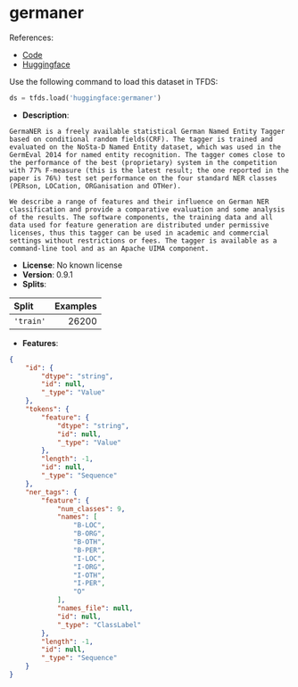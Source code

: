 # germaner

References:

*   [Code](https://github.com/huggingface/datasets/blob/master/datasets/germaner)
*   [Huggingface](https://huggingface.co/datasets/germaner)



Use the following command to load this dataset in TFDS:

```python
ds = tfds.load('huggingface:germaner')
```

*   **Description**:

```
GermaNER is a freely available statistical German Named Entity Tagger based on conditional random fields(CRF). The tagger is trained and evaluated on the NoSta-D Named Entity dataset, which was used in the GermEval 2014 for named entity recognition. The tagger comes close to the performance of the best (proprietary) system in the competition with 77% F-measure (this is the latest result; the one reported in the paper is 76%) test set performance on the four standard NER classes (PERson, LOCation, ORGanisation and OTHer).

We describe a range of features and their influence on German NER classification and provide a comparative evaluation and some analysis of the results. The software components, the training data and all data used for feature generation are distributed under permissive licenses, thus this tagger can be used in academic and commercial settings without restrictions or fees. The tagger is available as a command-line tool and as an Apache UIMA component.
```

*   **License**: No known license
*   **Version**: 0.9.1
*   **Splits**:

Split  | Examples
:----- | -------:
`'train'` | 26200

*   **Features**:

```json
{
    "id": {
        "dtype": "string",
        "id": null,
        "_type": "Value"
    },
    "tokens": {
        "feature": {
            "dtype": "string",
            "id": null,
            "_type": "Value"
        },
        "length": -1,
        "id": null,
        "_type": "Sequence"
    },
    "ner_tags": {
        "feature": {
            "num_classes": 9,
            "names": [
                "B-LOC",
                "B-ORG",
                "B-OTH",
                "B-PER",
                "I-LOC",
                "I-ORG",
                "I-OTH",
                "I-PER",
                "O"
            ],
            "names_file": null,
            "id": null,
            "_type": "ClassLabel"
        },
        "length": -1,
        "id": null,
        "_type": "Sequence"
    }
}
```


